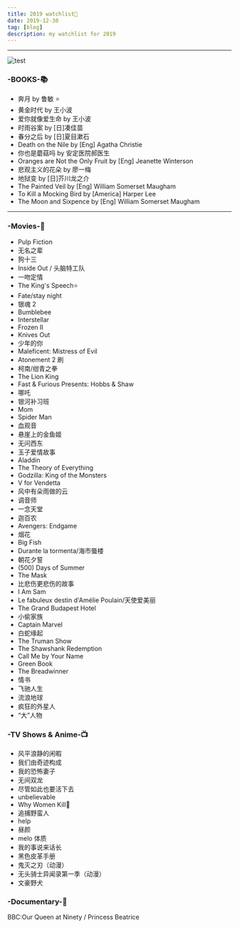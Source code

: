 ```yaml
---
title: 2019 watchlist🌲
date: 2019-12-30
tag: [blog]
description: my watchlist for 2019
---
```


---

![test](https://images.prod.hjholdings.tv/d3urerHm/uploads/5db03036-2621-4fb9-80d2-f92aeb23a30d.jpg?w=1600&h=600&p=t)

### -BOOKS-📚

- 奔月 by 鲁敏 ⭐️
- 黄金时代 by 王小波
- 爱你就像爱生命 by 王小波
- 时雨谷案 by [日]凑佳苗
- 春分之后 by [日]夏目漱石
- Death on the Nile by [Eng] Agatha Christie
- 你也是蘑菇吗 by 安定医院郝医生
- Oranges are Not the Only Fruit by [Eng] Jeanette Winterson
- 悲观主义的花朵 by 廖一梅
- 地狱变 by [日]芥川龙之介
- The Painted Veil by [Eng] William Somerset Maugham
- To Kill a Mocking Bird by [America] Harper Lee
- The Moon and Sixpence by [Eng] William Somerset Maugham

---

### -Movies-🎥

- Pulp Fiction
- 无名之辈
- 狗十三
- Inside Out / 头脑特工队
- 一吻定情
- The King's Speech⭐️
- Fate/stay night
- 银魂 2
- Bumblebee
- Interstellar
- Frozen II
- Knives Out
- 少年的你
- Maleficent: Mistress of Evil
- Atonement 2 刷
- 柯南/绀青之拳
- The Lion King
- Fast & Furious Presents: Hobbs & Shaw
- 哪吒
- 银河补习班
- Mom
- Spider Man
- 血观音
- 悬崖上的金鱼姬
- 无问西东
- 玉子爱情故事
- Aladdin
- The Theory of Everything
- Godzilla: King of the Monsters
- V for Vendetta
- 风中有朵雨做的云
- 调音师
- 一念天堂
- 迦百农
- Avengers: Endgame
- 烟花
- Big Fish
- Durante la tormenta/海市蜃楼
- 朝花夕誓
- (500) Days of Summer
- The Mask
- 比悲伤更悲伤的故事
- I Am Sam
- Le fabuleux destin d'Amélie Poulain/天使爱美丽
- The Grand Budapest Hotel
- 小偷家族
- Captain Marvel
- 白蛇缘起
- The Truman Show
- The Shawshank Redemption
- Call Me by Your Name
- Green Book
- The Breadwinner
- 情书
- 飞驰人生
- 流浪地球
- 疯狂的外星人
- “大”人物

### -TV Shows & Anime-📺

- 风平浪静的闲暇
- 我们由奇迹构成
- 我的恐怖妻子
- 无间双龙
- 尽管如此也要活下去
- unbelievable
- Why Women Kill🌟
- 追捕野蛮人
- help
- 昼颜
- melo 体质
- 我的事说来话长
- 黑色皮革手册
- 鬼灭之刃（动漫）
- 无头骑士异闻录第一季（动漫）
- 文豪野犬

### -Documentary-🔮

BBC:Our Queen at Ninety / Princess Beatrice
